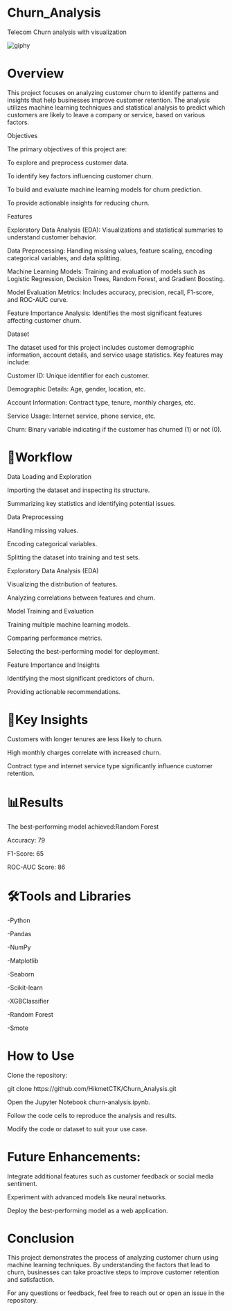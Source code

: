 # Churn_Analysis
Telecom Churn analysis with visualization

![giphy](https://github.com/user-attachments/assets/85deb104-a87a-423f-88c5-236d301f0dba)




# Overview

This project focuses on analyzing customer churn to identify patterns and insights that help businesses improve customer retention. The analysis utilizes machine learning techniques and statistical analysis to predict which customers are likely to leave a company or service, based on various factors.

Objectives

The primary objectives of this project are:

To explore and preprocess customer data.

To identify key factors influencing customer churn.

To build and evaluate machine learning models for churn prediction.

To provide actionable insights for reducing churn.

Features

Exploratory Data Analysis (EDA): Visualizations and statistical summaries to understand customer behavior.

Data Preprocessing: Handling missing values, feature scaling, encoding categorical variables, and data splitting.

Machine Learning Models: Training and evaluation of models such as Logistic Regression, Decision Trees, Random Forest, and Gradient Boosting.

Model Evaluation Metrics: Includes accuracy, precision, recall, F1-score, and ROC-AUC curve.

Feature Importance Analysis: Identifies the most significant features affecting customer churn.

Dataset

The dataset used for this project includes customer demographic information, account details, and service usage statistics. Key features may include:

Customer ID: Unique identifier for each customer.

Demographic Details: Age, gender, location, etc.

Account Information: Contract type, tenure, monthly charges, etc.

Service Usage: Internet service, phone service, etc.

Churn: Binary variable indicating if the customer has churned (1) or not (0).

# 🔀Workflow

Data Loading and Exploration

Importing the dataset and inspecting its structure.

Summarizing key statistics and identifying potential issues.

Data Preprocessing

Handling missing values.

Encoding categorical variables.

Splitting the dataset into training and test sets.

Exploratory Data Analysis (EDA)

Visualizing the distribution of features.

Analyzing correlations between features and churn.

Model Training and Evaluation

Training multiple machine learning models.

Comparing performance metrics.

Selecting the best-performing model for deployment.

Feature Importance and Insights

Identifying the most significant predictors of churn.

Providing actionable recommendations.

# 🔑Key Insights

Customers with longer tenures are less likely to churn.

High monthly charges correlate with increased churn.

Contract type and internet service type significantly influence customer retention.

# 📊Results

The best-performing model achieved:Random Forest

Accuracy: 79

F1-Score: 65

ROC-AUC Score: 86



# 🛠️Tools and Libraries

-Python

-Pandas

-NumPy

-Matplotlib

-Seaborn

-Scikit-learn

-XGBClassifier

-Random Forest

-Smote

# How to Use

Clone the repository:

<p> git clone https://github.com/HikmetCTK/Churn_Analysis.git </p>

Open the Jupyter Notebook churn-analysis.ipynb.

Follow the code cells to reproduce the analysis and results.

Modify the code or dataset to suit your use case.

# Future Enhancements:

Integrate additional features such as customer feedback or social media sentiment.

Experiment with advanced models like neural networks.

Deploy the best-performing model as a web application.

# Conclusion

This project demonstrates the process of analyzing customer churn using machine learning techniques. By understanding the factors that lead to churn, businesses can take proactive steps to improve customer retention and satisfaction.

For any questions or feedback, feel free to reach out or open an issue in the repository.
